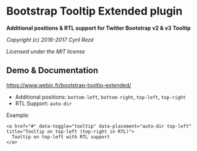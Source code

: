 # Bootstrap Tooltip Extended plugin
**Additional positions & RTL support for Twitter Bootstrap v2 & v3 Tooltip**

_Copyright (c) 2016-2017 Cyril Rezé_

_Licensed under the MIT license_

## Demo & Documentation
https://www.webic.fr/bootstrap-tooltip-extended/

- Additional positions: <code>bottom-left</code>, <code>bottom-right</code>, <code>top-left</code>, <code>top-right</code>
- RTL Support: <code>auto-dir</code>

Example:

```
<a href="#" data-toggle="tooltip" data-placement="auto-dir top-left" title="Tooltip on top-left (top-right in RTL)">
  Tooltip on top-left with RTL support
</a>
```
